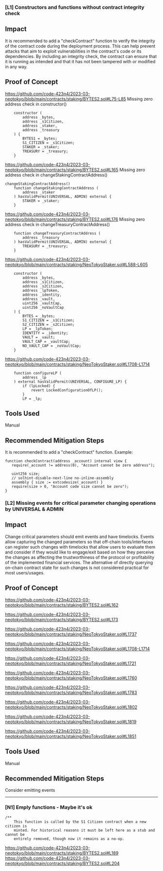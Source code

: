 ### [L1] Constructors and functions without contract integrity check

## Impact
It is recommended to add a "checkContract" function to verify the integrity of the contract code during the deployment process. This can help prevent attacks that aim to exploit vulnerabilities in the contract's code or its dependencies. By including an integrity check, the contract can ensure that it is running as intended and that it has not been tampered with or modified in any way.

## Proof of Concept
https://github.com/code-423n4/2023-03-neotokyo/blob/main/contracts/staking/BYTES2.sol#L75-L85
Missing zero address check in constructor()
```
	constructor (
		address _bytes,
		address _s1Citizen,
		address _staker,
		address _treasury
	) {
		BYTES1 = _bytes;
		S1_CITIZEN = _s1Citizen;
		STAKER = _staker;
		TREASURY = _treasury;
	}
```

https://github.com/code-423n4/2023-03-neotokyo/blob/main/contracts/staking/BYTES2.sol#L165
Missing zero address check in changeStakingContractAddress()
```
changeStakingContractAddress()
	function changeStakingContractAddress (
		address _staker
	) hasValidPermit(UNIVERSAL, ADMIN) external {
		STAKER = _staker;
	}
```
https://github.com/code-423n4/2023-03-neotokyo/blob/main/contracts/staking/BYTES2.sol#L176
Missing zero address check in changeTreasuryContractAddress()
```
	function changeTreasuryContractAddress (
		address _treasury
	) hasValidPermit(UNIVERSAL, ADMIN) external {
		TREASURY = _treasury;
	}
```
https://github.com/code-423n4/2023-03-neotokyo/blob/main/contracts/staking/NeoTokyoStaker.sol#L588-L605
```
	constructor (
		address _bytes,
		address _s1Citizen,
		address _s2Citizen,
		address _lpToken,
		address _identity,
		address _vault,
		uint256 _vaultCap,
		uint256 _noVaultCap
	) {
		BYTES = _bytes;
		S1_CITIZEN = _s1Citizen;
		S2_CITIZEN = _s2Citizen;
		LP = _lpToken;
		IDENTITY = _identity;
		VAULT = _vault;
		VAULT_CAP = _vaultCap;
		NO_VAULT_CAP = _noVaultCap;
	}
```
https://github.com/code-423n4/2023-03-neotokyo/blob/main/contracts/staking/NeoTokyoStaker.sol#L1708-L1714
```
	function configureLP (
		address _lp
	) external hasValidPermit(UNIVERSAL, CONFIGURE_LP) {
		if (lpLocked) {
			revert LockedConfigurationOfLP();
		}
		LP = _lp;
```
## Tools Used
Manual

## Recommended Mitigation Steps
It is recommended to add a "checkContract" function.
Example:

```
function checkContract(address _account) internal view {
   require(_account != address(0), "Account cannot be zero address");

   uint256 size;
   // solhint-disable-next-line no-inline-assembly
   assembly { size := extcodesize(_account) }
   require(size > 0, "Account code size cannot be zero");
}

```

### [L2] Missing events for critical parameter changing operations by UNIVERSAL & ADMIN

## Impact
Change critical parameters should emit events and have timelocks. Events allow capturing the changed parameters so that off-chain tools/interfaces can register such changes with timelocks that allow users to evaluate them and consider if they would like to engage/exit based on how they perceive the changes as affecting the trustworthiness of the protocol or profitability of the implemented financial services. The alternative of directly querying on-chain contract state for such changes is not considered practical for most users/usages.

## Proof of Concept
https://github.com/code-423n4/2023-03-neotokyo/blob/main/contracts/staking/BYTES2.sol#L162

https://github.com/code-423n4/2023-03-neotokyo/blob/main/contracts/staking/BYTES2.sol#L173

https://github.com/code-423n4/2023-03-neotokyo/blob/main/contracts/staking/NeoTokyoStaker.sol#L1737

https://github.com/code-423n4/2023-03-neotokyo/blob/main/contracts/staking/NeoTokyoStaker.sol#L1708-L1714

https://github.com/code-423n4/2023-03-neotokyo/blob/main/contracts/staking/NeoTokyoStaker.sol#L1721

https://github.com/code-423n4/2023-03-neotokyo/blob/main/contracts/staking/NeoTokyoStaker.sol#L1760

https://github.com/code-423n4/2023-03-neotokyo/blob/main/contracts/staking/NeoTokyoStaker.sol#L1783

https://github.com/code-423n4/2023-03-neotokyo/blob/main/contracts/staking/NeoTokyoStaker.sol#L1802

https://github.com/code-423n4/2023-03-neotokyo/blob/main/contracts/staking/NeoTokyoStaker.sol#L1819

https://github.com/code-423n4/2023-03-neotokyo/blob/main/contracts/staking/NeoTokyoStaker.sol#L1851

## Tools Used
Manual

## Recommended Mitigation Steps
Consider emitting events 


---

### [N1] Emply functions - Maybe it's ok

	/**
		This function is called by the S1 Citizen contract when a new citizen is 
		minted. For historical reasons it must be left here as a stub and cannot be 
		entirely removed, though now it remains as a no-op.


https://github.com/code-423n4/2023-03-neotokyo/blob/main/contracts/staking/BYTES2.sol#L189
https://github.com/code-423n4/2023-03-neotokyo/blob/main/contracts/staking/BYTES2.sol#L204
